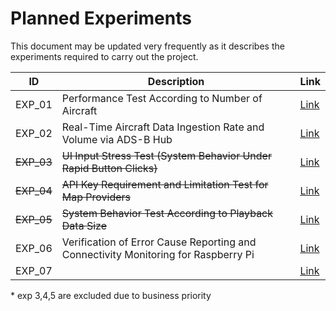 # Planned Experiments

This document may be updated very frequently as it describes the experiments required to carry out the project.

| ID         | Description                                                  | Link                           |
| ---------- | ------------------------------------------------------------ | ------------------------------ |
| EXP_01     | Performance Test According to Number of Aircraft             | [Link](./experiments/exp01.md) |
| EXP_02     | Real-Time Aircraft Data Ingestion Rate and Volume via ADS-B Hub | [Link](./experiments/exp02.md) |
| ~~EXP_03~~ | ~~UI Input Stress Test (System Behavior Under Rapid Button Clicks)~~ | [Link](./experiments/exp03.md) |
| ~~EXP_04~~ | ~~API Key Requirement and Limitation Test for Map Providers~~ | [Link](./experiments/exp04.md) |
| ~~EXP_05~~ | ~~System Behavior Test According to Playback Data Size~~     | [Link](./experiments/exp05.md) |
| EXP_06     | Verification of Error Cause Reporting and Connectivity Monitoring for Raspberry Pi | [Link](./experiments/exp06.md) |
| EXP_07     |                                                              | [Link](./experiments/exp07.md) |

\* exp 3,4,5 are excluded due to business priority
